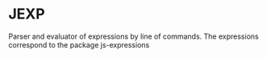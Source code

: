 # JEXP

Parser and evaluator of expressions by line of commands. The expressions correspond to the package js-expressions

